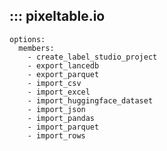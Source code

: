 ## ::: pixeltable.io

    options:
      members:
        - create_label_studio_project
        - export_lancedb
        - export_parquet
        - import_csv
        - import_excel
        - import_huggingface_dataset
        - import_json
        - import_pandas
        - import_parquet
        - import_rows
